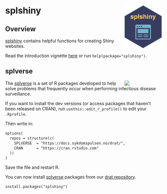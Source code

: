 # splshiny <a href="https://docs.sykdomspulsen.no/splshiny"><img src="man/figures/logo.png" align="right" width="120" /></a>

## Overview 

[splshiny](https://docs.sykdomspulsen.no/splshiny) contains helpful functions for creating Shiny websites.

Read the introduction vignette [here](http://docs.sykdomspulsen.no/splshiny/articles/splshiny.html) or run `help(package="splshiny")`.

## splverse

<a href="https://docs.sykdomspulsen.no/packages"><img src="https://docs.sykdomspulsen.no/packages/splverse.png" align="right" width="120" /></a>

The [splverse](https://docs.sykdomspulsen.no/packages) is a set of R packages developed to help solve problems that frequently occur when performing infectious disease surveillance.

If you want to install the dev versions (or access packages that haven't been released on CRAN), run `usethis::edit_r_profile()` to edit your `.Rprofile`. 

Then write in:

```
options(
  repos = structure(c(
    SPLVERSE  = "https://docs.sykdomspulsen.no/drat/",
    CRAN      = "https://cran.rstudio.com"
  ))
)
```

Save the file and restart R.

You can now install [splverse](https://docs.sykdomspulsen.no/packages) packages from our [drat repository](https://docs.sykdomspulsen.no/drat).

```
install.packages("splshiny")
```

